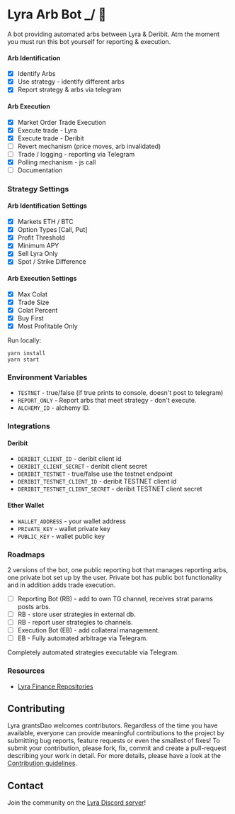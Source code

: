 # Lyra Arb Bot \_/ 🤖

A bot providing automated arbs between Lyra & Deribit.
Atm the moment you must run this bot yourself for reporting & execution.

#### Arb Identification

- [x] Identify Arbs
- [x] Use strategy - identify different arbs
- [x] Report strategy & arbs via telegram

#### Arb Execution

- [x] Market Order Trade Execution
- [x] Execute trade - Lyra
- [x] Execute trade - Deribit
- [ ] Revert mechanism (price moves, arb invalidated)
- [ ] Trade / logging - reporting via Telegram
- [x] Polling mechanism - js call
- [ ] Documentation

### Strategy Settings

#### Arb Identification Settings

- [x] Markets ETH / BTC
- [x] Option Types [Call, Put]
- [x] Profit Threshold
- [x] Minimum APY
- [x] Sell Lyra Only
- [x] Spot / Strike Difference

#### Arb Execution Settings

- [x] Max Colat
- [x] Trade Size
- [x] Colat Percent
- [x] Buy First
- [x] Most Profitable Only

Run locally:

```
yarn install
yarn start
```

### Environment Variables

- `TESTNET` - true/false (if true prints to console, doesn't post to telegram)
- `REPORT_ONLY` - Report arbs that meet strategy - don't execute.
- `ALCHEMY_ID` - alchemy ID.

### Integrations

#### Deribit

- `DERIBIT_CLIENT_ID` - deribit client id
- `DERIBIT_CLIENT_SECRET` - deribit client secret
- `DERIBIT_TESTNET` - true/false use the testnet endpoint
- `DERIBIT_TESTNET_CLIENT_ID` - deribit TESTNET client id
- `DERIBIT_TESTNET_CLIENT_SECRET` - deribit TESTNET client secret

#### Ether Wallet

- `WALLET_ADDRESS` - your wallet address
- `PRIVATE_KEY` - wallet private key
- `PUBLIC_KEY` - wallet public key

### Roadmaps

2 versions of the bot, one public reporting bot that manages reporting arbs, one private bot set up by the user.
Private bot has public bot functionality and in addition adds trade execution.

- [ ] Reporting Bot (RB) - add to own TG channel, receives strat params posts arbs.
- [ ] RB - store user strategies in external db.
- [ ] RB - report user strategies to channels.
- [ ] Execution Bot (EB) - add collateral management.
- [ ] EB - Fully automated arbitrage via Telegram.

Completely automated strategies executable via Telegram.

### Resources

- [Lyra Finance Repositories](https://github.com/lyra-finance)

## Contributing

Lyra grantsDao welcomes contributors. Regardless of the time you have available, everyone can provide meaningful contributions to the project by submitting bug reports, feature requests or even the smallest of fixes! To submit your contribution, please fork, fix, commit and create a pull-request describing your work in detail. For more details, please have a look at the [Contribution guidelines](https://github.com/Lyra-Grants/docs/blob/main/CONTRIBUTING.md).

## Contact

Join the community on the [Lyra Discord server](https://discord.gg/lyra)!
